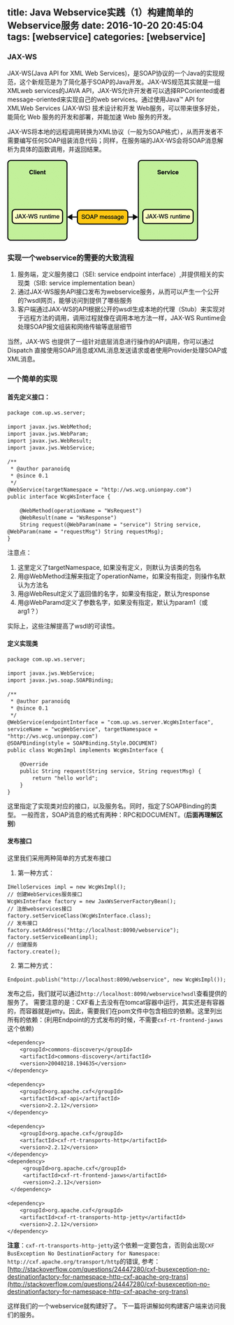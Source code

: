 title: Java Webservice实践（1）构建简单的Webservice服务
date: 2016-10-20 20:45:04
tags: [webservice]
categories: [webservice]
---

### JAX-WS
JAX-WS(Java API for XML Web Services)，是SOAP协议的一个Java的实现规范，这个新规范是为了简化基于SOAP的Java开发。JAX-WS规范其实就是一组XMLweb services的JAVA API，JAX-WS允许开发者可以选择RPCoriented或者message-oriented来实现自己的web services。通过使用Java™ API for XMLWeb Services (JAX-WS) 技术设计和开发 Web服务，可以带来很多好处，能简化 Web 服务的开发和部署，并能加速 Web 服务的开发。

JAX-WS将本地的远程调用转换为XML协议（一般为SOAP格式），从而开发者不需要编写任何SOAP组装消息代码；同样，在服务端的JAX-WS会将SOAP消息解析为具体的函数调用，并返回结果。

![jax-runtime](/img/webservice/jax-ws-tutorials.gif)

<!--more-->
### 实现一个webservice的需要的大致流程

1. 服务端，定义服务接口（SEI: service endpoint interface）,并提供相关的实现类（SIB: service implementation bean）
2. 通过JAX-WS服务API接口发布为webservice服务，从而可以产生一个公开的?wsdl网页，能够访问到提供了哪些服务
3. 客户端通过JAX-WS的API根据公开的wsdl生成本地的代理（Stub）来实现对于远程方法的调用，调用过程就像在调用本地方法一样，JAX-WS Runtime会处理SOAP报文组装和网络传输等底层细节

 当然，JAX-WS 也提供了一组针对底层消息进行操作的API调用，你可以通过Dispatch 直接使用SOAP消息或XML消息发送请求或者使用Provider处理SOAP或XML消息。

### 一个简单的实现
#### 首先定义接口：
```
package com.up.ws.server;

import javax.jws.WebMethod;
import javax.jws.WebParam;
import javax.jws.WebResult;
import javax.jws.WebService;

/**
 * @author paranoidq
 * @since 0.1
 */
@WebService(targetNamespace = "http://ws.wcg.unionpay.com")
public interface WcgWsInterface {

    @WebMethod(operationName = "WsRequest")
    @WebResult(name = "WsResponse")
    String request(@WebParam(name = "service") String service, @WebParam(name = "requestMsg") String requestMsg);
}
```
注意点：
1. 这里定义了targetNamespace, 如果没有定义，则默认为该类的包名
2. 用@WebMethod注解来指定了operationName，如果没有指定，则操作名默认为方法名
3. 用@WebResult定义了返回值的名字，如果没有指定，默认为response
4. 用@WebParamd定义了参数名字，如果没有指定，默认为param1（或arg1？）

实际上，这些注解提高了wsdl的可读性。

#### 定义实现类
```
package com.up.ws.server;

import javax.jws.WebService;
import javax.jws.soap.SOAPBinding;

/**
 * @author paranoidq
 * @since 0.1
 */
@WebService(endpointInterface = "com.up.ws.server.WcgWsInterface", serviceName = "wcgWebService", targetNamespace = "http://ws.wcg.unionpay.com")
@SOAPBinding(style = SOAPBinding.Style.DOCUMENT)
public class WcgWsImpl implements WcgWsInterface {

    @Override
    public String request(String service, String requestMsg) {
        return "hello world";
    }
}
```
这里指定了实现类对应的接口，以及服务名。同时，指定了SOAPBinding的类型。
一般而言，SOAP消息的格式有两种：RPC和DOCUMENT。(**后面再理解区别**)


#### 发布接口
这里我们采用两种简单的方式发布接口
1. 第一种方式：
```
IHelloServices impl = new WcgWsImpl();  
// 创建WebServices服务接口  
WcgWsInterface factory = new JaxWsServerFactoryBean();  
// 注册webservices接口  
factory.setServiceClass(WcgWsInterface.class);  
// 发布接口  
factory.setAddress("http://localhost:8090/webservice");  
factory.setServiceBean(impl);  
// 创建服务  
factory.create();  
```

2. 第二种方式：
```
Endpoint.publish("http://localhost:8090/webservice", new WcgWsImpl());
```

发布之后，我们就可以通过`http://localhost:8090/webservice?wsdl`查看提供的服务了。
需要注意的是：CXF看上去没有在tomcat容器中运行，其实还是有容器的，而容器就是jetty。因此，需要我们在pom文件中包含相应的依赖。这里列出所有的依赖：(利用Endpoint的方式发布的时候，不需要`cxf-rt-frontend-jaxws`这个依赖)
```
<dependency>
    <groupId>commons-discovery</groupId>
    <artifactId>commons-discovery</artifactId>
    <version>20040218.194635</version>
</dependency>

<dependency>
    <groupId>org.apache.cxf</groupId>
    <artifactId>cxf-api</artifactId>
    <version>2.2.12</version>
</dependency>

<dependency>
    <groupId>org.apache.cxf</groupId>
    <artifactId>cxf-rt-transports-http</artifactId>
    <version>2.2.12</version>
</dependency>
<dependency>
     <groupId>org.apache.cxf</groupId>
     <artifactId>cxf-rt-frontend-jaxws</artifactId>
     <version>2.2.12</version>
 </dependency>

<dependency>
    <groupId>org.apache.cxf</groupId>
    <artifactId>cxf-rt-transports-http-jetty</artifactId>
    <version>2.2.12</version>
</dependency>
```

**注意**：`cxf-rt-transports-http-jetty`这个依赖一定要包含，否则会出现`CXF BusException No DestinationFactory for Namespace: http://cxf.apache.org/transport/http`的错误, 参考：
[http://stackoverflow.com/questions/24447280/cxf-busexception-no-destinationfactory-for-namespace-http-cxf-apache-org-trans](http://stackoverflow.com/questions/24447280/cxf-busexception-no-destinationfactory-for-namespace-http-cxf-apache-org-trans)

这样我们的一个webservice就构建好了。
下一篇将讲解如何构建客户端来访问我们的服务。
